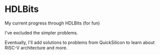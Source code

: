 # HDLBits
My current progress through HDLBits (for fun)


I've excluded the simpler problems. 

Eventually, I'll add solutions to problems from QuickSilicon to learn about RISC-V architecture and more.